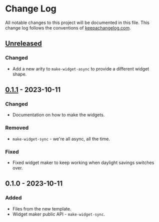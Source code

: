 # Change Log
All notable changes to this project will be documented in this file. This change log follows the conventions of [keepachangelog.com](http://keepachangelog.com/).

## [Unreleased]
### Changed
- Add a new arity to `make-widget-async` to provide a different widget shape.

## [0.1.1] - 2023-10-11
### Changed
- Documentation on how to make the widgets.

### Removed
- `make-widget-sync` - we're all async, all the time.

### Fixed
- Fixed widget maker to keep working when daylight savings switches over.

## 0.1.0 - 2023-10-11
### Added
- Files from the new template.
- Widget maker public API - `make-widget-sync`.

[Unreleased]: https://github.com/your-name/the-longtime-game/compare/0.1.1...HEAD
[0.1.1]: https://github.com/your-name/the-longtime-game/compare/0.1.0...0.1.1
